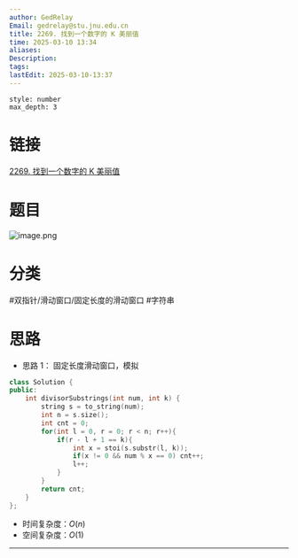 ```yaml
---
author: GedRelay
Email: gedrelay@stu.jnu.edu.cn
title: 2269. 找到一个数字的 K 美丽值
time: 2025-03-10 13:34
aliases: 
Description: 
tags: 
lastEdit: 2025-03-10-13:37
---
```


```toc
style: number
max_depth: 3
```

# 链接
[2269. 找到一个数字的 K 美丽值](https://leetcode.cn/problems/find-the-k-beauty-of-a-number/) 

# 题目
![image.png](https://ged-pic-bed.oss-cn-guangzhou.aliyuncs.com/img/202503101334897.png)


# 分类
#双指针/滑动窗口/固定长度的滑动窗口 #字符串 

# 思路
- 思路 1：
固定长度滑动窗口，模拟

```cpp
class Solution {
public:
    int divisorSubstrings(int num, int k) {
        string s = to_string(num);
        int n = s.size();
        int cnt = 0;
        for(int l = 0, r = 0; r < n; r++){
            if(r - l + 1 == k){
                int x = stoi(s.substr(l, k));
                if(x != 0 && num % x == 0) cnt++;
                l++;
            }
        }
        return cnt;
    }
};
```


- 时间复杂度：${O\left( n \right)  }$ 
- 空间复杂度：${O\left( 1 \right)  }$ 


---

